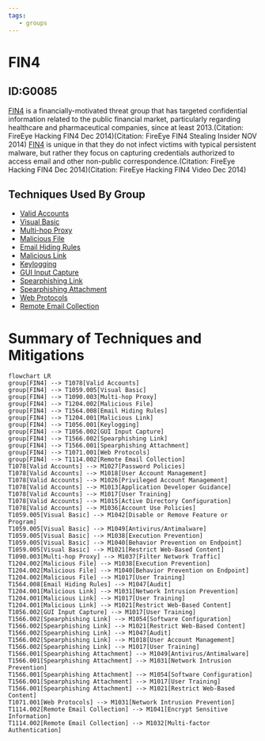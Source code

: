 ```yaml
---
tags:
   - groups
---
```

# FIN4
## ID:G0085
[FIN4](/mitre/groups/G0085) is a financially-motivated threat group that has targeted confidential information related to the public financial market, particularly regarding healthcare and pharmaceutical companies, since at least 2013.(Citation: FireEye Hacking FIN4 Dec 2014)(Citation: FireEye FIN4 Stealing Insider NOV 2014) [FIN4](/mitre/groups/G0085) is unique in that they do not infect victims with typical persistent malware, but rather they focus on capturing credentials authorized to access email and other non-public correspondence.(Citation: FireEye Hacking FIN4 Dec 2014)(Citation: FireEye Hacking FIN4 Video Dec 2014)
## Techniques Used By Group
* [Valid Accounts](/mitre/techniques/T1078)
* [Visual Basic](/mitre/techniques/T1059/005)
* [Multi-hop Proxy](/mitre/techniques/T1090/003)
* [Malicious File](/mitre/techniques/T1204/002)
* [Email Hiding Rules](/mitre/techniques/T1564/008)
* [Malicious Link](/mitre/techniques/T1204/001)
* [Keylogging](/mitre/techniques/T1056/001)
* [GUI Input Capture](/mitre/techniques/T1056/002)
* [Spearphishing Link](/mitre/techniques/T1566/002)
* [Spearphishing Attachment](/mitre/techniques/T1566/001)
* [Web Protocols](/mitre/techniques/T1071/001)
* [Remote Email Collection](/mitre/techniques/T1114/002)

# Summary of Techniques and Mitigations
```mermaid
flowchart LR
group[FIN4] --> T1078[Valid Accounts]
group[FIN4] --> T1059.005[Visual Basic]
group[FIN4] --> T1090.003[Multi-hop Proxy]
group[FIN4] --> T1204.002[Malicious File]
group[FIN4] --> T1564.008[Email Hiding Rules]
group[FIN4] --> T1204.001[Malicious Link]
group[FIN4] --> T1056.001[Keylogging]
group[FIN4] --> T1056.002[GUI Input Capture]
group[FIN4] --> T1566.002[Spearphishing Link]
group[FIN4] --> T1566.001[Spearphishing Attachment]
group[FIN4] --> T1071.001[Web Protocols]
group[FIN4] --> T1114.002[Remote Email Collection]
T1078[Valid Accounts] --> M1027[Password Policies]
T1078[Valid Accounts] --> M1018[User Account Management]
T1078[Valid Accounts] --> M1026[Privileged Account Management]
T1078[Valid Accounts] --> M1013[Application Developer Guidance]
T1078[Valid Accounts] --> M1017[User Training]
T1078[Valid Accounts] --> M1015[Active Directory Configuration]
T1078[Valid Accounts] --> M1036[Account Use Policies]
T1059.005[Visual Basic] --> M1042[Disable or Remove Feature or Program]
T1059.005[Visual Basic] --> M1049[Antivirus/Antimalware]
T1059.005[Visual Basic] --> M1038[Execution Prevention]
T1059.005[Visual Basic] --> M1040[Behavior Prevention on Endpoint]
T1059.005[Visual Basic] --> M1021[Restrict Web-Based Content]
T1090.003[Multi-hop Proxy] --> M1037[Filter Network Traffic]
T1204.002[Malicious File] --> M1038[Execution Prevention]
T1204.002[Malicious File] --> M1040[Behavior Prevention on Endpoint]
T1204.002[Malicious File] --> M1017[User Training]
T1564.008[Email Hiding Rules] --> M1047[Audit]
T1204.001[Malicious Link] --> M1031[Network Intrusion Prevention]
T1204.001[Malicious Link] --> M1017[User Training]
T1204.001[Malicious Link] --> M1021[Restrict Web-Based Content]
T1056.002[GUI Input Capture] --> M1017[User Training]
T1566.002[Spearphishing Link] --> M1054[Software Configuration]
T1566.002[Spearphishing Link] --> M1021[Restrict Web-Based Content]
T1566.002[Spearphishing Link] --> M1047[Audit]
T1566.002[Spearphishing Link] --> M1018[User Account Management]
T1566.002[Spearphishing Link] --> M1017[User Training]
T1566.001[Spearphishing Attachment] --> M1049[Antivirus/Antimalware]
T1566.001[Spearphishing Attachment] --> M1031[Network Intrusion Prevention]
T1566.001[Spearphishing Attachment] --> M1054[Software Configuration]
T1566.001[Spearphishing Attachment] --> M1017[User Training]
T1566.001[Spearphishing Attachment] --> M1021[Restrict Web-Based Content]
T1071.001[Web Protocols] --> M1031[Network Intrusion Prevention]
T1114.002[Remote Email Collection] --> M1041[Encrypt Sensitive Information]
T1114.002[Remote Email Collection] --> M1032[Multi-factor Authentication]
```
